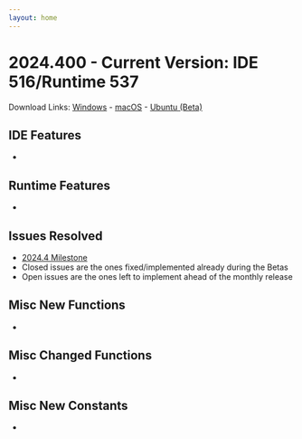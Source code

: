 ```yaml
---
layout: home
---
```

# 2024.400 - Current Version: IDE 516/Runtime 537

Download Links: [Windows](https://gms.yoyogames.com/GameMaker-Installer-2024.400.0.516.exe) - [macOS](https://gms.yoyogames.com/GameMaker-2024.400.0.516.pkg) -  [Ubuntu (Beta)](https://gms.yoyogames.com/GameMaker-Beta-2024.400.0.516.deb)


## IDE Features
- 

## Runtime Features
- 

## Issues Resolved
- [2024.4 Milestone](https://github.com/YoYoGames/GameMaker-Bugs/milestone/10?closed=1)
- Closed issues are the ones fixed/implemented already during the Betas
- Open issues are the ones left to implement ahead of the monthly release

## Misc New Functions
- 

## Misc Changed Functions
- 

## Misc New Constants
- 

